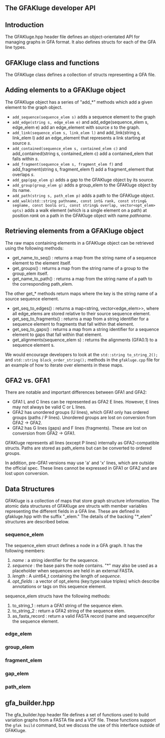 The GFAKluge developer API
----------------------------

## Introduction
The GFAKluge.hpp header file defines an object-orientated API for managing graphs in GFA format. It also defines structs for each of the GFA line types.

## GFAKluge class and functions
The GFAKluge class defines a collection of structs representing a GFA file.

## Adding elements to a GFAKluge object
The GFAKluge object has a series of "add\_\*" methods which add a given element to the graph object.

- `add_sequence(sequence_elem s)` adds a sequence element to the graph
- `add_edge(string s, edge_elem e)` and add\_edge(sequence\_elem s, edge\_elem e) add an
  edge\_element with source *s* to the graph.
- `add_link(sequence_elem s, link_elem l)` and add\_link(string s, link\_elem l) add an
  edge\_element that represents a link starting at source *s*.
- `add_contained(sequence_elem s, contained_elem c)` and add\_contained(string s, contained\_elem c) add a contained\_elem that falls within *s*.
- `add_fragment(sequence_elem s, fragment_elem f)` and add\_fragment(string s, fragment\_elem f) add
  a fragment\_element that overlaps *s*.
- `add_gap(gap_elem g)` adds a gap to the GFAKluge object by its source.
- `add_group(group_elem g)` adds a group\_elem to the GFAKluge object by its name.
- `add_path(string s, path_elem p)` adds a path to the GFAKluge object.
- `add_walk(std::string pathname, const int& rank, const string& segname, const bool& ori, const string& overlap, vector<opt_elem> opts)` adds a walk element (which is a single element on a path) at position *rank* on a path in the GFAKluge object with name *pathname*.

## Retrieving elements from a GFAKluge object
The raw maps containing elements in a GFAKluge object can be retrieved using the following methods:

- get\_name\_to\_seq() : returns a map from the string name of a sequence element to the element itself.
- get\_groups() : returns a map from the string name of a group to the group\_elem itself.
- get\_name\_to\_path() : returns a map from the string name of a path to the corresponding path\_elem.

The other get\_\* methods return maps where the key is the string name of a source sequence element.  
- get\_seq\_to\_edges() : returns a map\<string, vector\<edge_elem\>\>, where all edge\_elems are stored relative to their source sequence element.
- get\_seq\_to\_fragments() : returns a map from a string identifier for a sequence element to fragments that fall within that element.
- get\_seq\_to\_gaps() : returns a map from a string identifier for a sequence element to gaps that fall within that element.
- get\_alignments(sequence\_elem s) : returns the alignments (GFA0.1) to a sequence element s.


We would encourage developers to look at the `std::string to_string_2();` and `std::string block_order_string();` methods in the `gfakluge.cpp` file for an example of how to iterate over elements in these maps.


## GFA2 vs. GFA1
There are notable and important differences between GFA1 and GFA2:
  - GFA1 L and C lines can be represented as GFA2 E lines. However, E lines may not always
  be valid C or L lines.
  - GFA2 has unordered groups (U lines), which GFA1 only has ordered groups (paths / P lines).
  Unordered groups are lost on conversion from GFA2 -> GFA2.
  - GFA2 has G lines (gaps) and F lines (fragments). These are lost on conversion from
  GFA2 -> GFA1.
  
GFAKluge represents all lines (except P lines) internally as GFA2-compatible structs. Paths
are stored as path\_elems but can be converted to ordered groups.

In addition, pre-GFA1 versions may use 'a' and 'x' lines, which are outside the official spec.
These lines cannot be expressed in GFA1 or GFA2 and are lost upon conversion.


## Data Structures
GFAKluge is a collection of maps that store graph structure information. The atomic data structures
of GFAKluge are structs with member variables representing the different fields in a GFA line. These
are defined in gfakluge.hpp with the suffix "\_elem."
The details of the backing "\*\_elem" structures are described below.

### sequence\_elem
The sequence\_elem struct defines a node in a GFA graph. It has the following members:
  1. *name* : a string identifier for the sequence.
  2. *sequence* : the base pairs the node contains. "\*" may also be used as a placeholder when sequences are held in an external FASTA.
  3. *length* : A uint64_t containing the length of *sequence*.
  4. *opt_fields* : a vector of opt\_elems (key:type:value triples) which describe annotations or tags on this sequence element.
  
  sequence\_elem structs have the following methods:
  1. to\_string\_1 : return a GFA1 string of the sequence elem.
  2. to\_string\_2 : return a GFA2 string of the sequence elem.
  3. as\_fasta\_record : return a valid FASTA record (name and sequence)for the sequence element.

### edge\_elem

### group\_elem

### fragment\_elem

### gap\_elem

### path\_elem

## gfa\_builder.hpp
The gfa\_builder.hpp header file defines a set of functions used to build variation graphs
from a FASTA file and a VCF file. These functions support the `gfak build` command, but we
discuss the use of this interface outside of GFAKluge.
